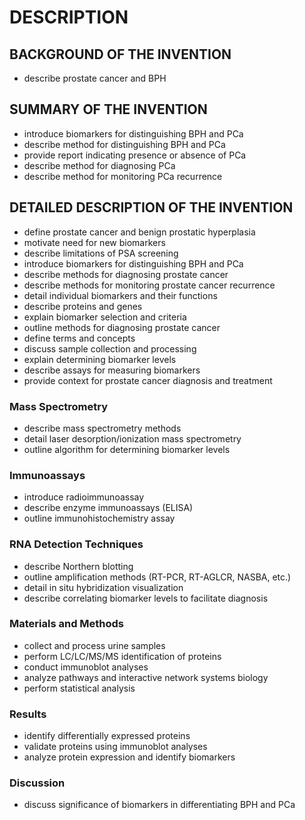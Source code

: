 # DESCRIPTION

## BACKGROUND OF THE INVENTION

- describe prostate cancer and BPH

## SUMMARY OF THE INVENTION

- introduce biomarkers for distinguishing BPH and PCa
- describe method for distinguishing BPH and PCa
- provide report indicating presence or absence of PCa
- describe method for diagnosing PCa
- describe method for monitoring PCa recurrence

## DETAILED DESCRIPTION OF THE INVENTION

- define prostate cancer and benign prostatic hyperplasia
- motivate need for new biomarkers
- describe limitations of PSA screening
- introduce biomarkers for distinguishing BPH and PCa
- describe methods for diagnosing prostate cancer
- describe methods for monitoring prostate cancer recurrence
- detail individual biomarkers and their functions
- describe proteins and genes
- explain biomarker selection and criteria
- outline methods for diagnosing prostate cancer
- define terms and concepts
- discuss sample collection and processing
- explain determining biomarker levels
- describe assays for measuring biomarkers
- provide context for prostate cancer diagnosis and treatment

### Mass Spectrometry

- describe mass spectrometry methods
- detail laser desorption/ionization mass spectrometry
- outline algorithm for determining biomarker levels

### Immunoassays

- introduce radioimmunoassay
- describe enzyme immunoassays (ELISA)
- outline immunohistochemistry assay

### RNA Detection Techniques

- describe Northern blotting
- outline amplification methods (RT-PCR, RT-AGLCR, NASBA, etc.)
- detail in situ hybridization visualization
- describe correlating biomarker levels to facilitate diagnosis

### Materials and Methods

- collect and process urine samples
- perform LC/LC/MS/MS identification of proteins
- conduct immunoblot analyses
- analyze pathways and interactive network systems biology
- perform statistical analysis

### Results

- identify differentially expressed proteins
- validate proteins using immunoblot analyses
- analyze protein expression and identify biomarkers

### Discussion

- discuss significance of biomarkers in differentiating BPH and PCa

